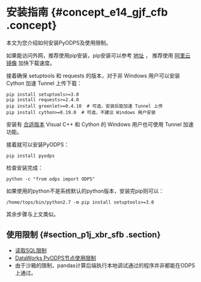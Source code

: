 # 安装指南 {#concept_e14_gjf_cfb .concept}

本文为您介绍如何安装PyODPS及使用限制。

如果能访问外网，推荐使用pip安装，pip安装可以参考 [地址](https://pip.pypa.io/en/stable/installing/) ， 推荐使用 [阿里云镜像](https://mirrors.aliyun.com/pypi/) 加快下载速度。

接着确保 setuptools 和 requests 的版本，对于非 Windows 用户可以安装 Cython 加速 Tunnel 上传下载：

```
pip install setuptools>=3.0
pip install requests>=2.4.0
pip install greenlet>=0.4.10  # 可选，安装后能加速 Tunnel 上传
pip install cython>=0.19.0  # 可选，不建议 Windows 用户安装
```

安装有 [合适版本](https://wiki.python.org/moin/WindowsCompilers) Visual C++ 和 Cython 的 Windows 用户也可使用 Tunnel 加速功能。

接着就可以安装PyODPS：

```
pip install pyodps
```

检查安装完成：

```
python -c "from odps import ODPS"
```

如果使用的python不是系统默认的python版本，安装完pip则可以：

```
/home/tops/bin/python2.7 -m pip install setuptools>=3.0
```

其余步骤与上文类似。

## 使用限制 {#section_p1j_xbr_sfb .section}

-   [读取SQL限制](cn.zh-CN/用户指南/PyODPS/基本操作/SQL.md#section_p3z_1sm_cfb)
-   [DataWorks PyODPS节点使用限制](cn.zh-CN/用户指南/PyODPS/工具平台使用指南/DataWorks用户使用指南.md#section_ixn_ypg_cfb)
-   由于沙箱的限制，pandas计算后端执行本地调试通过的程序并非都能在ODPS上通过。

